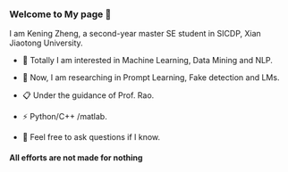 ### Welcome to My page 👋 ###

I am Kening Zheng, a second-year master SE student in SICDP, Xian Jiaotong University.

- 🔭 Totally I am interested in Machine Learning, Data Mining and NLP.
- 🍻 Now, I am researching in Prompt Learning, Fake detection and LMs.
- 📋 Under the guidance of Prof. Rao.
- ⚡  Python/C++  /matlab.

- 💬  Feel free to ask questions if I know.



#### All efforts are not made for nothing ####


